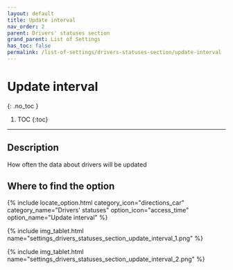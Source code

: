 ```yaml
---
layout: default
title: Update interval
nav_order: 2
parent: Drivers' statuses section
grand_parent: List of Settings
has_toc: false
permalink: /list-of-settings/drivers-statuses-section/update-interval
---
```


# Update interval
{: .no_toc }

1. TOC
{:toc}

---

## Description
How often the data about drivers will be updated

## Where to find the option
{% include locate_option.html category_icon="directions_car" category_name="Drivers' statuses" option_icon="access_time" option_name="Update interval" %}

{% include img_tablet.html name="settings_drivers_statuses_section_update_interval_1.png" %}

{% include img_tablet.html name="settings_drivers_statuses_section_update_interval_2.png" %}
